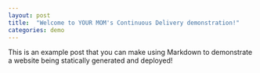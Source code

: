 ```yaml
---
layout: post
title:  "Welcome to YOUR MOM's Continuous Delivery demonstration!"
categories: demo
---
```


This is an example post that you can make using Markdown to demonstrate a website being statically generated and deployed!
